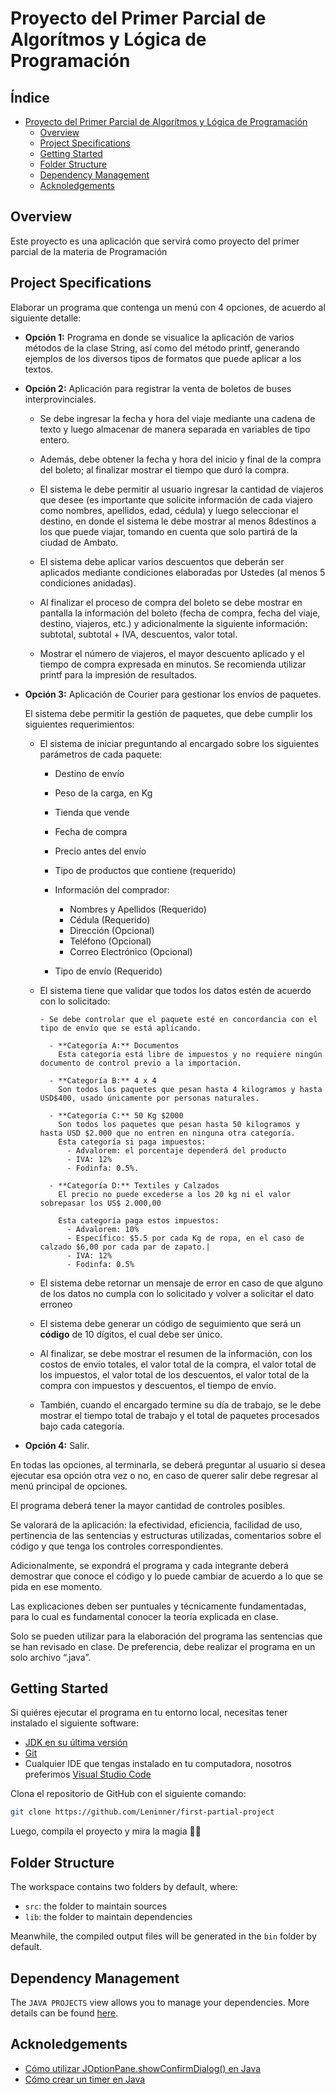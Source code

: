 # Proyecto del Primer Parcial de Algorítmos y Lógica de Programación

<h2>Índice</h2>

- [Proyecto del Primer Parcial de Algorítmos y Lógica de Programación](#proyecto-del-primer-parcial-de-algorítmos-y-lógica-de-programación)
  - [Overview](#overview)
  - [Project Specifications](#project-specifications)
  - [Getting Started](#getting-started)
  - [Folder Structure](#folder-structure)
  - [Dependency Management](#dependency-management)
  - [Acknoledgements](#acknoledgements)

## Overview

Este proyecto es una aplicación que servirá como proyecto del primer parcial de la materia de Programación

## Project Specifications

Elaborar un programa que contenga un menú con 4 opciones, de acuerdo al siguiente detalle:

- **Opción 1:** Programa en donde se visualice la aplicación de varios métodos de la clase String, así como del método printf, generando ejemplos de los diversos tipos de formatos que puede aplicar a los textos.

- **Opción 2:** Aplicación para registrar la venta de boletos de buses interprovinciales.

  - Se debe ingresar la fecha y hora del viaje mediante una cadena de texto y luego almacenar de manera separada en variables de tipo entero.

  - Además, debe obtener la fecha y hora del inicio y final de la compra del boleto; al finalizar mostrar el tiempo que duró la compra.

  - El sistema le debe permitir al usuario ingresar la cantidad de viajeros que desee (es importante que solicite información de cada viajero como nombres, apellidos, edad, cédula) y luego seleccionar el destino, en donde el sistema le debe mostrar al menos 8destinos a los que puede viajar, tomando en cuenta que solo partirá de la ciudad de Ambato.

  - El sistema debe aplicar varios descuentos que deberán ser aplicados mediante condiciones elaboradas por Ustedes (al menos 5 condiciones anidadas).

  - Al finalizar el proceso de compra del boleto se debe mostrar en pantalla la información del boleto (fecha de compra, fecha del viaje, destino, viajeros, etc.) y adicionalmente la siguiente información: subtotal, subtotal + IVA, descuentos, valor total.

  - Mostrar el número de viajeros, el mayor descuento aplicado y el tiempo de compra expresada en minutos. Se recomienda utilizar printf para la impresión de resultados.

- **Opción 3:** Aplicación de Courier para gestionar los envíos de paquetes.

  El sistema debe permitir la gestión de paquetes, que debe cumplir los siguientes requerimientos:

  - El sistema de iniciar preguntando al encargado sobre los siguientes parámetros de cada paquete:

    - Destino de envío
    - Peso de la carga, en Kg
    - Tienda que vende
    - Fecha de compra
    - Precio antes del envío
    - Tipo de productos que contiene (requerido)

    - Información del comprador:

      - Nombres y Apellidos (Requerido)
      - Cédula (Requerido)
      - Dirección (Opcional)
      - Teléfono (Opcional)
      - Correo Electrónico (Opcional)

    - Tipo de envío (Requerido)

  - El sistema tiene que validar que todos los datos estén de acuerdo con lo solicitado:

        - Se debe controlar que el paquete esté en concordancia con el tipo de envío que se está aplicando.

          - **Categoría A:** Documentos
            Esta categoría está libre de impuestos y no requiere ningún documento de control previo a la importación.

          - **Categoría B:** 4 x 4
            Son todos los paquetes que pesan hasta 4 kilogramos y hasta USD$400, usado únicamente por personas naturales.

          - **Categoría C:** 50 Kg $2000
            Son todos los paquetes que pesan hasta 50 kilogramos y hasta USD $2.000 que no entren en ninguna otra categoría.
            Esta categoría si paga impuestos:
              - Advalorem: el porcentaje dependerá del producto
              - IVA: 12%
              - Fodinfa: 0.5%.

          - **Categoría D:** Textiles y Calzados
            El precio no puede excederse a los 20 kg ni el valor sobrepasar los US$ 2.000,00

            Esta categoría paga estos impuestos:
              - Advalorem: 10%
              - Específico: $5.5 por cada Kg de ropa, en el caso de calzado $6,00 por cada par de zapato.|
              - IVA: 12%
              - Fodinfa: 0.5%

  - El sistema debe retornar un mensaje de error en caso de que alguno de los datos no cumpla con lo solicitado y volver a solicitar el dato erroneo

  - El sistema debe generar un código de seguimiento que será un **código** de 10 dígitos, el cual debe ser único.

  - Al finalizar, se debe mostrar el resumen de la información, con los costos de envío totales, el valor total de la compra, el valor total de los impuestos, el valor total de los descuentos, el valor total de la compra con impuestos y descuentos, el tiempo de envío.

  - También, cuando el encargado termine su día de trabajo, se le debe mostrar el tiempo total de trabajo y el total de paquetes procesados bajo cada categoría.

- **Opción 4:** Salir.

En todas las opciones, al terminarla, se deberá preguntar al usuario si desea ejecutar esa opción otra vez o no, en caso de querer salir debe regresar al menú principal de opciones.

El programa deberá tener la mayor cantidad de controles posibles.

Se valorará de la aplicación: la efectividad, eficiencia, facilidad de uso, pertinencia de las sentencias y estructuras utilizadas, comentarios sobre el código y que tenga los controles correspondientes.

Adicionalmente, se expondrá el programa y cada integrante deberá demostrar que conoce el código y lo puede cambiar de acuerdo a lo que se pida en ese momento.

Las explicaciones deben ser puntuales y técnicamente fundamentadas, para lo cual es fundamental conocer la teoría explicada en clase.

Solo se pueden utilizar para la elaboración del programa las sentencias que se han revisado en clase. De preferencia, debe realizar el programa en un solo archivo “.java”.

## Getting Started

Si quiéres ejecutar el programa en tu entorno local, necesitas tener instalado el siguiente software:

- [JDK en su última versión](https://www.oracle.com/java/technologies/downloads/)
- [Git](https://git-scm.com/downloads)
- Cualquier IDE que tengas instalado en tu computadora, nosotros preferimos [Visual Studio Code](https://code.visualstudio.com/download)

Clona el repositorio de GitHub con el siguiente comando:

```bash
git clone https://github.com/Leninner/first-partial-project
```

Luego, compila el proyecto y mira la magia 🌟🌟

## Folder Structure

The workspace contains two folders by default, where:

- `src`: the folder to maintain sources
- `lib`: the folder to maintain dependencies

Meanwhile, the compiled output files will be generated in the `bin` folder by default.

## Dependency Management

The `JAVA PROJECTS` view allows you to manage your dependencies. More details can be found [here](https://github.com/microsoft/vscode-java-dependency#manage-dependencies).

## Acknoledgements

- [Cómo utilizar JOptionPane.showConfirmDialog() en Java](https://www.youtube.com/watch?v=GwjUKVeVtCo&ab_channel=FredyGeek)
- [Cómo crear un timer en Java](https://www.jc-mouse.net/java/contar-segundos-problema-resuelto)
